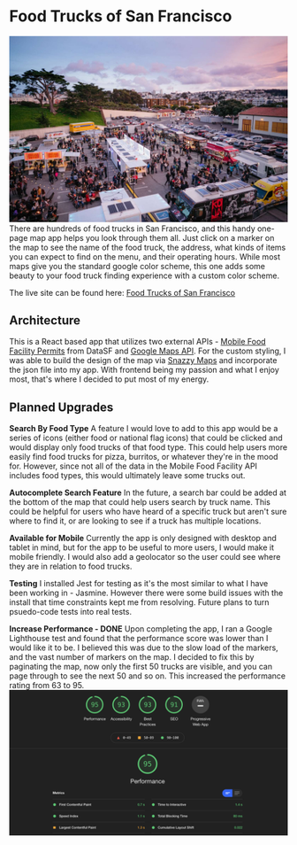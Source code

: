# Food Trucks of San Francisco
![image of food trucks in San Francisco, image credit Thrillist](Images/sffoodtrucks.jpeg)
There are hundreds of food trucks in San Francisco, and this handy one-page map app helps you look through them all. Just click on a marker on the map to see the name of the food truck, the address, what kinds of items you can expect to find on the menu, and their operating hours. While most maps give you the standard google color scheme, this one adds some beauty to your food truck finding experience with a custom color scheme.

The live site can be found here: [Food Trucks of San Francisco](https://quizzical-spence-9f3205.netlify.app/)

## Architecture
This is a React based app that utilizes two external APIs - [Mobile Food Facility Permits](https://data.sfgov.org/Economy-and-Community/Mobile-Food-Facility-Permit/rqzj-sfat) from DataSF and [Google Maps API](https://cloud.google.com/maps-platform/). For the custom styling, I was able to build the design of the map via [Snazzy Maps](https://snazzymaps.com/) and incorporate the json file into my app. With frontend being my passion and what I enjoy most, that's where I decided to put most of my energy.

## Planned Upgrades
**Search By Food Type**
A feature I would love to add to this app would be a series of icons (either food or national flag icons) that could be clicked and would display only food trucks of that food type. This could help users more easily find food trucks for pizza, burritos, or whatever they're in the mood for. However, since not all of the data in the Mobile Food Facility API includes food types, this would ultimately leave some trucks out.

**Autocomplete Search Feature**
In the future, a search bar could be added at the bottom of the map that could help users search by truck name. This could be helpful for users who have heard of a specific truck but aren't sure where to find it, or are looking to see if a truck has multiple locations.

**Available for Mobile**
Currently the app is only designed with desktop and tablet in mind, but for the app to be useful to more users, I would make it mobile friendly. I would also add a geolocator so the user could see where they are in relation to food trucks.

**Testing**
I installed Jest for testing as it's the most similar to what I have been working in - Jasmine. However there were some build issues with the install that time constraints kept me from resolving. Future plans to turn psuedo-code tests into real tests.

**Increase Performance - DONE**
Upon completing the app, I ran a Google Lighthouse test and found that the performance score was lower than I would like it to be. I believed this was due to the slow load of the markers, and the vast number of markers on the map. I decided to fix this by paginating the map, now only the first 50 trucks are visible, and you can page through to see the next 50 and so on. This increased the performance rating from 63 to 95.
![Screengrab of Lighthouse performance test. Performance rating: 95, Accessibility rating: 93, Best Practices: 93, SEO: 91](Images/lighthouse.png)
